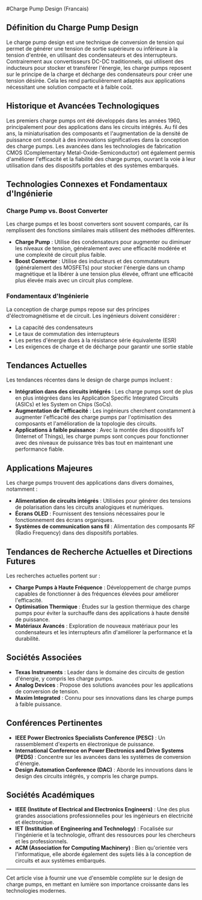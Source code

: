 #Charge Pump Design (Francais)

## Définition du Charge Pump Design

Le charge pump design est une technique de conversion de tension qui permet de générer une tension de sortie supérieure ou inférieure à la tension d'entrée, en utilisant des condensateurs et des interrupteurs. Contrairement aux convertisseurs DC-DC traditionnels, qui utilisent des inducteurs pour stocker et transférer l'énergie, les charge pumps reposent sur le principe de la charge et décharge des condensateurs pour créer une tension désirée. Cela les rend particulièrement adaptés aux applications nécessitant une solution compacte et à faible coût.

## Historique et Avancées Technologiques

Les premiers charge pumps ont été développés dans les années 1960, principalement pour des applications dans les circuits intégrés. Au fil des ans, la miniaturisation des composants et l'augmentation de la densité de puissance ont conduit à des innovations significatives dans la conception des charge pumps. Les avancées dans les technologies de fabrication CMOS (Complementary Metal-Oxide-Semiconductor) ont également permis d'améliorer l'efficacité et la fiabilité des charge pumps, ouvrant la voie à leur utilisation dans des dispositifs portables et des systèmes embarqués.

## Technologies Connexes et Fondamentaux d'Ingénierie

### Charge Pump vs. Boost Converter

Les charge pumps et les boost converters sont souvent comparés, car ils remplissent des fonctions similaires mais utilisent des méthodes différentes. 

- **Charge Pump** : Utilise des condensateurs pour augmenter ou diminuer les niveaux de tension, généralement avec une efficacité modérée et une complexité de circuit plus faible. 
- **Boost Converter** : Utilise des inducteurs et des commutateurs (généralement des MOSFETs) pour stocker l'énergie dans un champ magnétique et la libérer à une tension plus élevée, offrant une efficacité plus élevée mais avec un circuit plus complexe.

### Fondamentaux d'Ingénierie

La conception de charge pumps repose sur des principes d'électromagnétisme et de circuit. Les ingénieurs doivent considérer :

- La capacité des condensateurs
- Le taux de commutation des interrupteurs
- Les pertes d'énergie dues à la résistance série équivalente (ESR)
- Les exigences de charge et de décharge pour garantir une sortie stable

## Tendances Actuelles

Les tendances récentes dans le design de charge pumps incluent :

- **Intégration dans des circuits intégrés** : Les charge pumps sont de plus en plus intégrées dans les Application Specific Integrated Circuits (ASICs) et les System on Chips (SoCs).
- **Augmentation de l'efficacité** : Les ingénieurs cherchent constamment à augmenter l'efficacité des charge pumps par l'optimisation des composants et l'amélioration de la topologie des circuits.
- **Applications à faible puissance** : Avec la montée des dispositifs IoT (Internet of Things), les charge pumps sont conçues pour fonctionner avec des niveaux de puissance très bas tout en maintenant une performance fiable.

## Applications Majeures

Les charge pumps trouvent des applications dans divers domaines, notamment :

- **Alimentation de circuits intégrés** : Utilisées pour générer des tensions de polarisation dans les circuits analogiques et numériques.
- **Écrans OLED** : Fournissent des tensions nécessaires pour le fonctionnement des écrans organiques.
- **Systèmes de communication sans fil** : Alimentation des composants RF (Radio Frequency) dans des dispositifs portables.

## Tendances de Recherche Actuelles et Directions Futures

Les recherches actuelles portent sur :

- **Charge Pumps à Haute Fréquence** : Développement de charge pumps capables de fonctionner à des fréquences élevées pour améliorer l'efficacité.
- **Optimisation Thermique** : Études sur la gestion thermique des charge pumps pour éviter la surchauffe dans des applications à haute densité de puissance.
- **Matériaux Avancés** : Exploration de nouveaux matériaux pour les condensateurs et les interrupteurs afin d'améliorer la performance et la durabilité.

## Sociétés Associées

- **Texas Instruments** : Leader dans le domaine des circuits de gestion d'énergie, y compris les charge pumps.
- **Analog Devices** : Propose des solutions avancées pour les applications de conversion de tension.
- **Maxim Integrated** : Connu pour ses innovations dans les charge pumps à faible puissance.

## Conférences Pertinentes

- **IEEE Power Electronics Specialists Conference (PESC)** : Un rassemblement d'experts en électronique de puissance.
- **International Conference on Power Electronics and Drive Systems (PEDS)** : Concentre sur les avancées dans les systèmes de conversion d'énergie.
- **Design Automation Conference (DAC)** : Aborde les innovations dans le design des circuits intégrés, y compris les charge pumps.

## Sociétés Académiques

- **IEEE (Institute of Electrical and Electronics Engineers)** : Une des plus grandes associations professionnelles pour les ingénieurs en électricité et électronique.
- **IET (Institution of Engineering and Technology)** : Focalisée sur l'ingénierie et la technologie, offrant des ressources pour les chercheurs et les professionnels.
- **ACM (Association for Computing Machinery)** : Bien qu'orientée vers l'informatique, elle aborde également des sujets liés à la conception de circuits et aux systèmes embarqués.

---

Cet article vise à fournir une vue d'ensemble complète sur le design de charge pumps, en mettant en lumière son importance croissante dans les technologies modernes.